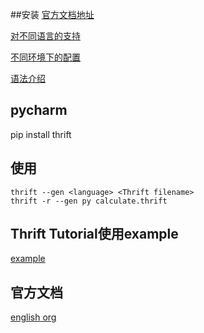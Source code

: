 ##安装
[官方文档地址](http://thrift.apache.org/docs/)

[对不同语言的支持](http://thrift.apache.org/docs/Languages)

[不同环境下的配置](http://thrift.apache.org/docs/install/)

[语法介绍](http://thrift.apache.org/docs/types)
## pycharm
pip install thrift

## 使用
```
thrift --gen <language> <Thrift filename>
thrift -r --gen py calculate.thrift
```

## Thrift Tutorial使用example
[example](https://thrift-tutorial.readthedocs.io/en/latest/usage-example.html)
## 官方文档
[english org](https://thrift.apache.org/static/files/thrift-20070401.pdf)
